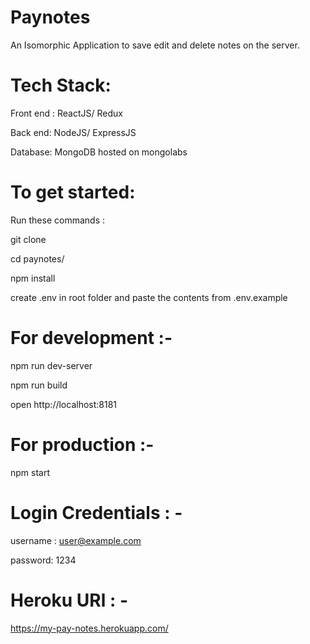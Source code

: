 # Paynotes
An Isomorphic Application to save edit and delete notes on the server.

# Tech Stack:

Front end : ReactJS/ Redux

Back end: NodeJS/ ExpressJS

Database: MongoDB hosted on mongolabs

# To get started:

Run these commands :

git clone <repo>

cd paynotes/

npm install

create .env in root folder and paste the contents from .env.example

# For development :- 

npm run dev-server 

npm run build

open http://localhost:8181

# For production :-

npm start

# Login Credentials : -

username : user@example.com

password: 1234

# Heroku URl : -

https://my-pay-notes.herokuapp.com/

